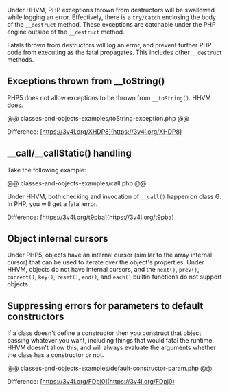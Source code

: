 Under HHVM, PHP exceptions thrown from destructors will be swallowed while logging an error. Effectively, there is a `try/catch` enclosing the body of the `__destruct` method. These exceptions are catchable under the PHP engine outside of the `__destruct` method.

Fatals thrown from destructors will log an error, and prevent further PHP code from executing as the fatal propagates. This includes other `__destruct` methods.

## Exceptions thrown from __toString()

PHP5 does not allow exceptions to be thrown from `__toString()`. HHVM does.

@@ classes-and-objects-examples/toString-exception.php @@

Difference: [https://3v4l.org/XHDP8](https://3v4l.org/XHDP8)

## __call/__callStatic() handling

Take the following example:

@@ classes-and-objects-examples/call.php @@

Under HHVM, both checking and invocation of `__call()` happen on class G. In PHP, you will get a fatal error. 

Difference: [https://3v4l.org/t9pba](https://3v4l.org/t9pba)

## Object internal cursors

Under PHP5, objects have an internal cursor (similar to the array internal cursor) that can be used to iterate over the object's properties. Under HHVM, objects do not have internal cursors, and the `next()`, `prev()`, `current()`, `key()`, `reset()`, `end()`, and `each()` builtin functions do not support objects.

## Suppressing errors for parameters to default constructors

If a class doesn't define a constructor then you construct that object passing whatever you want, including things that would fatal the runtime. HHVM doesn't allow this, and will always evaluate the arguments whether the class has a constructor or not.

@@ classes-and-objects-examples/default-constructor-param.php @@

Difference: [https://3v4l.org/FDpj0](https://3v4l.org/FDpj0)
